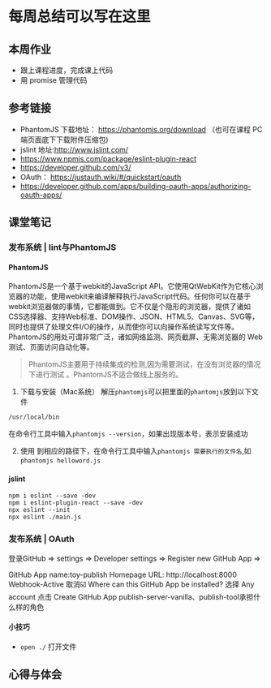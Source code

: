 # 每周总结可以写在这里
##  本周作业
- 跟上课程进度，完成课上代码
-  用 promise 管理代码

## 参考链接
- PhantomJS 下载地址： https://phantomjs.org/download
（也可在课程 PC 端页面底下下载附件压缩包)
- jslint 地址:http://www.jslint.com/
- https://www.npmjs.com/package/eslint-plugin-react
- https://developer.github.com/v3/
- OAuth： https://justauth.wiki/#/quickstart/oauth
- https://developer.github.com/apps/building-oauth-apps/authorizing-oauth-apps/
## 课堂笔记
### 发布系统 | lint与PhantomJS
#### PhantomJS
PhantomJS是一个基于webkit的JavaScript API。它使用QtWebKit作为它核心浏览器的功能，使用webkit来编译解释执行JavaScript代码。任何你可以在基于webkit浏览器做的事情，它都能做到。它不仅是个隐形的浏览器，提供了诸如CSS选择器、支持Web标准、DOM操作、JSON、HTML5、Canvas、SVG等，同时也提供了处理文件I/O的操作，从而使你可以向操作系统读写文件等。PhantomJS的用处可谓非常广泛，诸如网络监测、网页截屏、无需浏览器的 Web 测试、页面访问自动化等。

> PhantomJS主要用于持续集成的检测,因为需要测试，在没有浏览器的情况下进行测试 。PhantomJS不适合做线上服务的。
1. 下载与安装（Mac系统）
解压`phantomjs`可以把里面的`phantomjs`放到以下文件
```bash
/usr/local/bin
```
在命令行工具中输入`phantomjs --version`，如果出现版本号，表示安装成功

2. 使用
到相应的路径下，在命令行工具中输入`phantomjs 需要执行的文件名`,如 `phantomjs helloword.js`
#### jslint
```
npm i eslint --save -dev
npm i eslint-plugin-react --save -dev
npx eslint --init
npx eslint ./main.js
```

###  发布系统 | OAuth
登录GitHub => settings => Developer settings => Register new GitHub App =>

GitHub App name:toy-publish
Homepage URL: http://localhost:8000
Webhook-Active 取消☑️
Where can this GitHub App be installed? 选择 Any account
点击 Create GitHub App
publish-server-vanilla、publish-tool承担什么样的角色
#### 小技巧
- `open ./` 打开文件


## 心得与体会